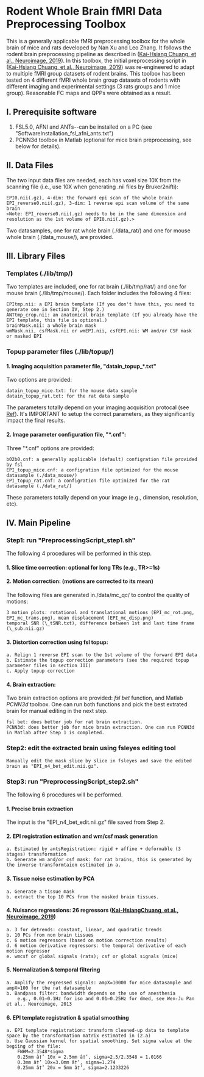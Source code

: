 # Rodent Whole Brain fMRI Data Preprocessing Toolbox
This is a generally applicable fMRI preprocessing toolbox for the whole brain of mice and rats developed by Nan Xu and Leo Zhang. It follows the rodent brain preprocessing pipeline as described in ([Kai-Hsiang Chuang, et al., Neuroimage, 2019](https://www.sciencedirect.com/science/article/pii/S105381191832192X)). In this toolbox, the initial preprocessing script in ([Kai-Hsiang Chuang, et al., Neuroimage, 2019](https://www.sciencedirect.com/science/article/pii/S105381191832192X)) was re-engineered to adapt to multiple fMRI group datasets of rodent brains. This toolbox has been tested on 4 different fMRI whole brain group datasets of rodents with different imaging and experimental settings (3 rats groups and 1 mice group). Reasonable FC maps and QPPs were obtained as a result. 

<!---If you use this toolbox, please cite as Nan Xu, Leo Zhang, Zengmin Li, Shella D. Keilholz (Date). Title [Type]. doi:10.5281/zenodo.XXXX--->

## I. Prerequisite software
1. FSL5.0, AFNI and ANTs--can be installed on a PC (see "SoftwareInstallation_fsl_afni_ants.txt")
2. PCNN3d toolbox in Matlab (optional for mice brain preprocessing, see below for details). 

## II. Data Files 
The two input data files are needed, each has voxel size 10X from the scanning file (i.e., use 10X when generating .nii files by Bruker2nifti):

    EPI0.nii(.gz), 4-dim: the forward epi scan of the whole brain
    EPI_reverse0.nii(.gz), 3-dim: 1 reverse epi scan volume of the same brain
    <Note: EPI_reverse0.nii(.gz) needs to be in the same dimension and resolution as the 1st volume of EPI0.nii(.gz).>
Two datasamples, one for rat whole brain (./data_rat/) and one for mouse whole brain (./data_mouse/), are provided.     

## III. Library Files 
### Templates (./lib/tmp/)
Two templates are included, one for rat brain (./lib/tmp/rat/) and one for mouse brain (./lib/tmp/mouse/). Each folder includes the following 4 files:
	
	EPItmp.nii: a EPI brain template (If you don't have this, you need to generate one in Section IV, Step 2.)
	ANTtmp_crop.nii: an anatomical brain template (If you already have the EPI template, this file is optional.)
	brainMask.nii: a whole brain mask
	wmMask.nii, csfMask.nii or wmEPI.nii, csfEPI.nii: WM and/or CSF mask or masked EPI
### Topup parameter files (./lib/topup/)
#### 1. Imaging acquisition parameter file, "datain_topup_\*.txt"
Two options are provided: 

    datain_topup_mice.txt: for the mouse data sample
    datain_topup_rat.txt: for the rat data sample
The parameters totally depend on your imaging acquisition protocal (see [Ref](https://fsl.fmrib.ox.ac.uk/fsl/fslwiki/topup/TopupUsersGuide#A--datain)). It's IMPORTANT to setup the correct parameters, as they significantly impact the final results. 
#### 2. Image parameter configuration file, "\*.cnf": 
Three "\*.cnf" options are provided:

    b02b0.cnf: a generally applicable (default) configration file provided by fsl 
    EPI_topup_mice.cnf: a configration file optimized for the mouse datasample (./data_mouse/)
    EPI_topup_rat.cnf: a configration file optimized for the rat datasample (./data_rat/)
These parameters totally depend on your image (e.g., dimension, resolution, etc). 


## IV. Main Pipeline
### Step1: run "PreprocessingScript_step1.sh"
The following 4 procedures will be performed in this step.
#### 1. Slice time correction: optional for long TRs (e.g., TR>=1s)
#### 2. Motion correction: (motions are corrected to its mean)
The following files are generated in./data/mc_qc/ to control the quality of motions:

    3 motion plots: rotational and translational motions (EPI_mc_rot.png, EPI_mc_trans.png), mean displacement (EPI_mc_disp.png)
    temporal SNR (\_tSNR.txt), difference between 1st and last time frame (\_sub.nii.gz)
#### 3. Distortion correction using fsl topup: 
    a. Relign 1 reverse EPI scan to the 1st volume of the forward EPI data 
    b. Estimate the topup correction parameters (see the required topup parameter files in section III) 
    c. Apply topup correction
#### 4. Brain extraction: 
Two brain extraction options are provided: *fsl bet* function, and Matlab *PCNN3d* toolbox. One can run both functions and pick the best extrated brain for manual editing in the next step.

    fsl bet: does better job for rat brain extraction.
    PCNN3d: does better job for mice brain extraction. One can run PCNN3d in Matlab after Step 1 is completed.    
### Step2: edit the extracted brain using fsleyes editing tool
    Manually edit the mask slice by slice in fsleyes and save the edited brain as "EPI_n4_bet_edit.nii.gz".
### Step3: run "PreprocessingScript_step2.sh"
The following 6 procedures will be performed.
#### 1. Precise brain extraction
The input is the "EPI_n4_bet_edit.nii.gz" file saved from Step 2.
	
#### 2. EPI registration estimation and wm/csf mask generation
    a. Estimated by antsRegistration: rigid + affine + deformable (3 stages) transformation
    b. Generate wm and/or csf mask: for rat brains, this is generated by the inverse transformtaion estimated in a.
#### 3. Tissue noise estimation by PCA
    a. Generate a tissue mask
    b. extract the top 10 PCs from the masked brain tissues.
#### 4. Nuisance regressions: 26 regressors ([Kai-HsiangChuang, et al., Neuroimage, 2019](https://www.sciencedirect.com/science/article/pii/S105381191832192X))
    a. 3 for detrends: constant, linear, and quadratic trends
    b. 10 PCs from non brain tissues
    c. 6 motion regressors (based on motion correction results) 
    d. 6 motion derivative regressors: the temporal derivative of each motion regressor
    e. wmcsf or global signals (rats); csf or global signals (mice)
#### 5. Normalization & temporal filtering
    a. Amplify the regressed signals: ampX=10000 for mice datasample and ampX=100 for the rat datasample
    b. Bandpass filter: bandwidth depends on the use of anesthesia
    	e.g., 0.01–0.1Hz for iso and 0.01–0.25Hz for dmed, see Wen-Ju Pan et al., Neuroimage, 2013
#### 6. EPI template registration & spatial smoothing
    a. EPI template registration: transform cleaned-up data to template space by the transformation matrix estimated in (2.a)
    b. Use Gaussian kernel for spatial smoothing. Set sigma value at the begiing of the file:
        FWHM=2.3548*sigma
        0.25mm â†’ 10x = 2.5mm â†’, sigma=2.5/2.3548 = 1.0166
        0.3mm â†’ 10x=3.0mm â†’, sigma=1.274
        0.25mm â†’ 20x = 5mm â†’, sigma=2.1233226        
